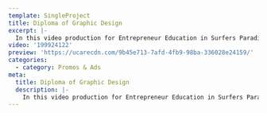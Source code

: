 ```yaml
---
template: SingleProject
title: Diploma of Graphic Design
excerpt: |-
  In this video production for Entrepreneur Education in Surfers Paradise – we get a first hand account from Belinda who is living and working on the Gold Coast. Belinda who is a freelance graphic designer talks about her entrepreneur approach to design projects including meeting face to face with clients and industry professionals. The Diploma of graphic design at Entrepreneur Education provides practical application which provides students with an competitive advantage when entering the workforce.
video: '199924122'
preview: 'https://ucarecdn.com/9b45e713-7afd-4fb9-98ba-336028e24159/'
categories:
  - category: Promos & Ads
meta:
  title: Diploma of Graphic Design
  description: |-
    In this video production for Entrepreneur Education in Surfers Paradise – we get a first hand account from Belinda who is living and working on the Gold Coast. Belinda who is a freelance graphic designer talks about her entrepreneur approach to design projects including meeting face to face with clients and industry professionals. The Diploma of graphic design at Entrepreneur Education provides practical application which provides students with an competitive advantage when entering the workforce.
---
```

